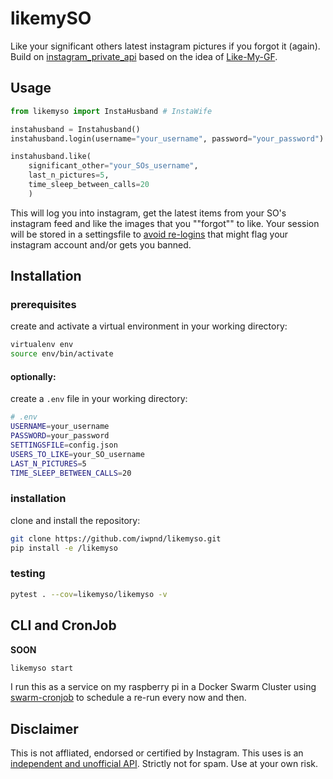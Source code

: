 # likemySO

Like your significant others latest instagram pictures if you forgot it (again). Build on [instagram_private_api](https://github.com/ping/instagram_private_api) based on the idea of [Like-My-GF](https://github.com/cyandterry/Like-My-GF).

## Usage

```python
from likemyso import InstaHusband # InstaWife

instahusband = Instahusband()
instahusband.login(username="your_username", password="your_password")

instahusband.like(
    significant_other="your_SOs_username",
    last_n_pictures=5,
    time_sleep_between_calls=20
    )
```

This will log you into instagram, get the latest items from your SO's instagram feed and like the images that you ""forgot"" to like. Your session will be stored in a settingsfile to [avoid re-logins](https://instagram-private-api.readthedocs.io/en/latest/usage.html#avoiding-re-login) that might flag your instagram account and/or gets you banned.

## Installation
### prerequisites

create and activate a virtual environment in your working directory:
```bash
virtualenv env
source env/bin/activate
```

#### optionally:

create a `.env` file in your working directory:

```bash
# .env
USERNAME=your_username
PASSWORD=your_password
SETTINGSFILE=config.json
USERS_TO_LIKE=your_SO_username
LAST_N_PICTURES=5
TIME_SLEEP_BETWEEN_CALLS=20
```

### installation

clone and install the repository:
```bash
git clone https://github.com/iwpnd/likemyso.git
pip install -e /likemyso
```

### testing
```bash
pytest . --cov=likemyso/likemyso -v
```

## CLI and CronJob

**SOON**

```bash
likemyso start
```

I run this as a service on my raspberry pi in a Docker Swarm Cluster using [swarm-cronjob](https://github.com/crazy-max/swarm-cronjob) to schedule a re-run every now and then.

## Disclaimer

This is not affliated, endorsed or certified by Instagram. This uses is an [independent and unofficial API](https://github.com/ping/instagram_private_api). Strictly not for spam. Use at your own risk.
